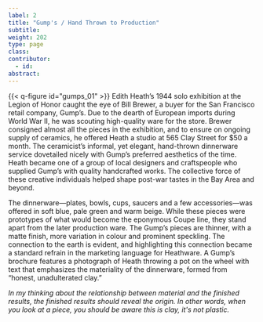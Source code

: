 ```yaml
---
label: 2
title: "Gump's / Hand Thrown to Production"
subtitle:
weight: 202
type: page
class:
contributor:
  - id:
abstract:
---
```

{{< q-figure id="gumps_01" >}}
Edith Heath’s 1944 solo exhibition at the Legion of Honor caught the eye of Bill Brewer, a buyer for the San Francisco retail company, Gump’s. Due to the dearth of European imports during World War II, he was scouting high-quality ware for the store. Brewer consigned almost all the pieces in the exhibition, and to ensure on ongoing supply of ceramics, he offered Heath a studio at 565 Clay Street for $50 a month. The ceramicist’s informal, yet elegant, hand-thrown dinnerware service dovetailed nicely with Gump’s preferred aesthetics of the time. Heath became one of a group of local designers and craftspeople who supplied Gump’s with quality handcrafted works. The collective force of these creative individuals helped shape post-war tastes in the Bay Area and beyond.

The dinnerware—plates, bowls, cups, saucers and a few accessories—was offered in soft blue, pale green and warm beige. While these pieces were prototypes of what would become the eponymous Coupe line, they stand apart from the later production ware. The Gump’s pieces are thinner, with a matte finish, more variation in colour and prominent speckling. The connection to the earth is evident, and highlighting this connection became a standard refrain in the marketing language for Heathware. A Gump’s brochure features a photograph of Heath throwing a pot on the wheel with text that emphasizes the materiality of the dinnerware, formed from “honest, unadulterated clay.”

*In my thinking about the relationship between material and the finished results, the finished results should reveal the origin. In other words, when you look at a piece, you should be aware this is clay, it's not plastic.*
